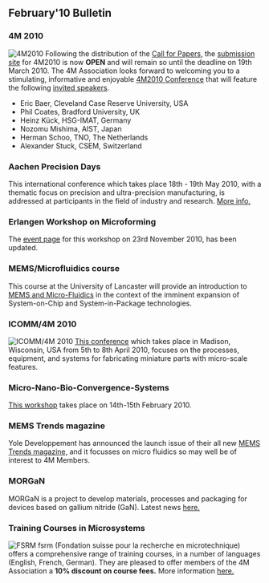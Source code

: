 ## February'10 Bulletin

<!--break-->
### 4M 2010


![4M2010](/4m-association/assets/images/4m-logotight_web.png)
Following the distribution of the [Call for Papers,](/4m-association/content/1st-Call-Papers.html) the [submission site](/4m-association/conference/2010/Submission%20Guidelines.html) for 4M2010 is now **OPEN** and will remain so until the deadline on 19th March 2010. The 4M Association looks forward to welcoming you to a stimulating, informative and enjoyable [4M2010 Conference](/4m-association/conference/2010/index.html) that will feature the following [invited speakers](/4m-association/content/Invited-Speakers.html).  

* Eric Baer, Cleveland Case Reserve University, USA  
* Phil Coates, Bradford University, UK  
* Heinz Kück, HSG-IMAT, Germany  
* Nozomu Mishima, AIST, Japan 
* Herman Schoo, TNO, The Netherlands  
* Alexander Stuck, CSEM, Switzerland 

### Aachen Precision Days

This international conference which takes place 18th - 19th May 2010, with a thematic focus on precision and ultra-precision manufacturing, is addressed at participants in the field of industry and research. [More info.](/4m-association/event/2nd-Aachen-Precision-Days.html)  
  
### Erlangen Workshop on Microforming

The [event page](/4m-association/event/Erlangen-workshop-microforming) for this workshop on 23rd November 2010, has been updated.  
  
### MEMS/Microfluidics course

This course at the University of Lancaster will provide an introduction to [MEMS and Micro-Fluidics](/4m-association/event/MEMSMicrofluidics-Course) in the context of the imminent expansion of System-on-Chip and System-in-Package technologies.  
 
### ICOMM/4M 2010

![ICOMM/4M 2010](/4m-association/assets/images/icomm_thumb_0.jpg) [This conference](http://www.conferencing.uwex.edu/conferences/ICOMM10/) which takes place in Madison, Wisconsin, USA from 5th to 8th April 2010, focuses on the processes, equipment, and systems for fabricating miniature parts with micro-scale features.  

### Micro-Nano-Bio-Convergence-Systems

[This workshop](/4m-association/event/Micro-Nano-Bio-Convergence-Systems.html)  takes place on 14th-15th February 2010.  
 
### MEMS Trends magazine

Yole Developpement has announced the launch issue of their all new [MEMS Trends magazine,](http://www.yole.fr/Download/Mems_Trends1.pdf) and it focusses on micro fluidics so may well be of interest to 4M Members.  
  
### MORGaN

MORGaN  is a project to develop materials, processes and packaging for devices based on gallium nitride (GaN). Latest news [here.](/4m-association/content/MORGan-Newsletter-No2)
 
### Training Courses in Microsystems

![FSRM](/4m-association/assets/images/FSRM_LOGO_web.gif)
fsrm (Fondation suisse pour la recherche en microtechnique) offers a comprehensive range of training courses, in a number of languages (English, French, German). They are pleased to offer members of the 4M Association a <b>10% discount on course fees.</b> More information [here.](/4m-association/content/fsrm-training-courses.html)